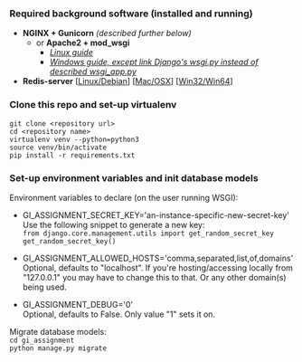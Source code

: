 ### Required background software (installed and running)  
* **NGINX + Gunicorn** *(described further below)* 
    * or **Apache2 + mod_wsgi**
        * *[Linux guide](https://docs.djangoproject.com/en/2.1/howto/deployment/wsgi/modwsgi/)* 
        * *[Windows guide, except link Django's wsgi.py instead of described wsgi_app.py](https://beamtic.com/installing-mod-wsgi-apache-windows)*
* **Redis-server** [[Linux/Debian](https://redislabs.com/ebook/appendix-a/a-1-installation-on-debian-or-ubuntu-linux/)] [[Mac/OSX](https://redislabs.com/ebook/appendix-a/a-2-installing-on-os-x/)] [[Win32/Win64](https://redislabs.com/ebook/appendix-a/a-3-installing-on-windows/)]  

### Clone this repo and set-up virtualenv
`git clone <repository url>`  
`cd <repository name>`  
`virtualenv venv --python=python3`  
`source venv/bin/activate`  
`pip install -r requirements.txt`  

### Set-up environment variables and init database models
Environment variables to declare (on the user running WSGI):  
* GI_ASSIGNMENT_SECRET_KEY='an-instance-specific-new-secret-key'  
    Use the following snippet to generate a new key:  
    `from django.core.management.utils import get_random_secret_key`  
    `get_random_secret_key()`
      
* GI_ASSIGNMENT_ALLOWED_HOSTS='comma,separated,list,of,domains'  
    Optional, defaults to "localhost". If you're hosting/accessing locally from "127.0.0.1" you may have to change this to that. Or any other domain(s) being used.

* GI_ASSIGNMENT_DEBUG='0'  
    Optional, defaults to False. Only value "1" sets it on.

Migrate database models:  
`cd gi_assignment`  
`python manage.py migrate`